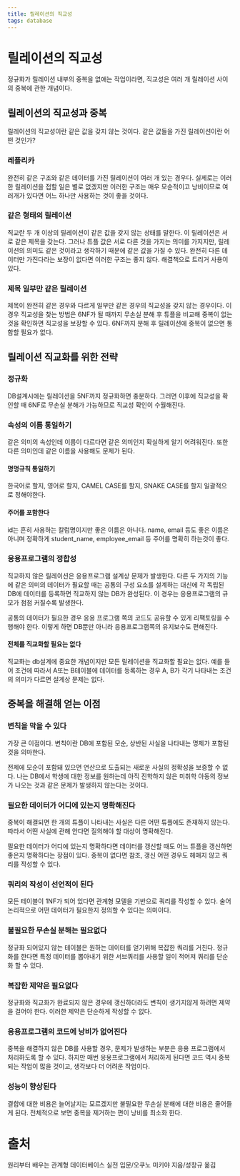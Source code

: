 ```yaml
---
title: 릴레이션의 직교성
tags: database
---
```


# 릴레이션의 직교성

정규화가 릴레이션 내부의 중복을 없애는 작업이라면, 직교성은 여러 개 릴레이션 사이의 중복에 관한 개념이다.

## 릴레이션의 직교성과 중복

릴레이션의 직교성이란 같은 값을 갖지 않는 것이다. 같은 값들을 가진 릴레이션이란 어떤 것인가?

### 레플리카

완전히 같은 구조와 같은 데이터를 가진 릴레이션이 여러 개 있는 경우다. 실제로는 이러한 릴레이션을 접할 일은 별로 없겠지만 이러한 구조는 매우 모순적이고 낭비이므로 여러개가 있다면 어느 하나만 사용하는 것이 좋을 것이다.

### 같은 형태의 릴레이션

직교란 두 개 이상의 릴레이션이 같은 값을 갖지 않는 상태를 말한다. 이 릴레이션은 서로 같은 제목을 갖는다. 그러나 튜플 값은 서로 다른 것을 가지는 의미를 가지지만, 릴레이션의 의미도 같은 것이라고 생각하기 때문에 같은 값을 가질 수 있다. 완전히 다른 데이터만 가진다라는 보장이 없다면 이러한 구조는 좋지 않다. 해결책으로 트리거 사용이 있다.

### 제목 일부만 같은 릴레이션

제목이 완전히 같은 경우와 다르게 일부만 같은 경우의 직교성을 갖지 않는 경우이다. 이 경우 직교성을 찾는 방법은 6NF가 될 때까지 무손실 분해 후 튜플을 비교해 중복이 없는 것을 확인하면 직교성을 보장할 수 있다. 6NF까지 분해 후 릴레이션에 중복이 없으면 통합할 필요가 없다.

## 릴레이션 직교화를 위한 전략

### 정규화

DB설계시에는 릴레이션을 5NF까지 정규화하면 충분하다. 그러면 이후에 직교성을 확인할 때 6NF로 무손실 분해가 가능하므로 직교성 확인이 수월해진다.

### 속성의 이름 통일하기

같은 의미의 속성인데 이름이 다르다면 같은 의미인지 확실하게 알기 어려워진다. 또한 다른 의미인데 같은 이름을 사용해도 문제가 된다.

#### 명명규칙 통일하기

한국어로 할지, 영어로 할지, CAMEL CASE를 할지, SNAKE CASE를 할지 일괄적으로 정해야한다.

#### 주어를 포함한다

id는 흔히 사용하는 칼럼명이지만 좋은 이름은 아니다. name, email 등도 좋은 이름은아니며 정확하게 student_name, employee_email 등 주어를 명확히 하는것이 좋다.

### 응용프로그램의 정합성

직교하지 않은 릴레이션은 응용프로그램 설계상 문제가 발생한다. 다른 두 가지의 기능에 같은 의미의 데이터가 필요할 때는 공통의 구성 요소를 설계하는 대신에 각 독립된 DB에 데이터를 등록하면 직교하지 않는 DB가 완성된다. 이 경우는 응용프로그램의 규모가 점점 커질수록 발생한다.

공통의 데이터가 필요한 경우 응용 프로그램 쪽의 코드도 공유할 수 있게 리팩토링을 수행해야 한다. 이렇게 하면 DB뿐만 아니라 응용프로그램쪽의 유지보수도 편해진다.

#### 전체를 직교화할 필요는 없다

직교화는 db설계에 중요한 개념이지만 모든 릴레이션을 직교화할 필요는 없다. 예를 들어 조건에 따라서 A또는 B테이블에 데이터를 등록하는 경우 A, B가 각기 나타내는 조건의 의미가 다르면 설계상 문제는 없다.

## 중복을 해결해 얻는 이점

### 변칙을 막을 수 있다

가장 큰 이점이다. 변칙이란 DB에 포함된 모순, 상반된 사실을 나타내는 명제가 포함된 것을 의마한다.

전제에 모순이 포함돼 있으면 연산으로 도출되는 새로운 사실의 정확성을 보증할 수 없다.  나는 DB에서 학생에 대한 정보를 원하는데 아직 진학하지 않은 미취학 아동의 정보가 나오는 것과 같은 문제가 발생하지 않는다는 것이다.

### 필요한 데이터가 어디에 있는지 명확해진다

중복이 해결되면 한 개의 튜플이 나타내는 사실은 다른 어떤 튜플에도 존재하지 않는다. 따라서 어떤 사실에 관해 안다면 질의해야 할 대상이 명확해진다.

필요한 데이터가 어디에 있는지 명확하다면 데이터를 갱신할 때도 어느 튜플을 갱신하면 좋은지 명확하다는 장점이 있다. 중복이 없다면 참조, 갱신 어떤 경우도 헤매지 않고 쿼리를 작성할 수 있다.

### 쿼리의 작성이 선언적이 된다

모든 테이블이 1NF가 되어 있다면 관계형 모델을 기반으로 쿼리를 작성할 수 있다.  술어논리적으로 어떤 데이터가 필요한지 정의할 수 있다는 의미이다.

### 불필요한 무손실 분해는 필요없다

정규화 되어있지 않는 테이블은 원하는 데이터를 얻기위해 복잡한 쿼리를 거친다. 정규화를 한다면 특정 데이터를 뽑아내기 위한 서브쿼리를 사용할 일이 적어져 쿼리를 단순화 할 수 있다.

### 복잡한 제약은 필요없다

정규화와 직교화가 완료되지 않은 경우에 갱신하더라도 변칙이 생기지않게 하려면 제약을 걸어야 한다. 이러한 제약은 단순하게 작성할 수 없다.

### 응용프로그램의 코드에 낭비가 없어진다

중복을 해결하지 않은 DB를 사용할 경우, 문제가 발생하는 부분은 응용 프로그램에서 처리하도록 할 수 있다. 하지만 매번 응용프로그램에서 처리하게 된다면 코드 역시 중복되는 작업이 많을 것이고, 생각보다 더 어려운 작업이다.

### 성능이 향상된다

결합에 대한 비용은 늘어날지는 모르겠지만 불필요한 무손실 분해에 대한 비용은 줄어들게 된다. 전체적으로 보면 중복을 제거하는 편이 낭비를 최소화 한다.

# 출처

원리부터 배우는 관계형 데이터베이스 실전 입문/오쿠노 미키야 지음/성창규 옮김